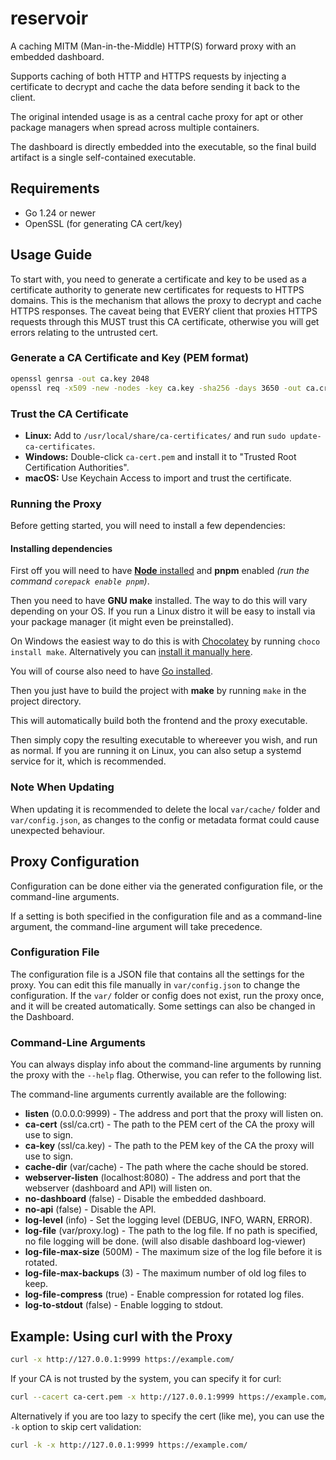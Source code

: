 # reservoir

A caching MITM (Man-in-the-Middle) HTTP(S) forward proxy with an embedded dashboard.

Supports caching of both HTTP and HTTPS requests by injecting a certificate to decrypt and cache the data before sending it back to the client.

The original intended usage is as a central cache proxy for apt or other package managers when spread across multiple containers.

The dashboard is directly embedded into the executable, so the final build artifact is a single self-contained executable.

## Requirements

- Go 1.24 or newer
- OpenSSL (for generating CA cert/key)

## Usage Guide

To start with, you need to generate a certificate and key to be used as a certificate authority to generate new certificates for requests to HTTPS domains. This is the mechanism that allows the proxy to decrypt and cache HTTPS responses.
The caveat being that EVERY client that proxies HTTPS requests through this MUST trust this CA certificate, otherwise you will get errors relating to the untrusted cert.

### Generate a CA Certificate and Key (PEM format)

```sh
openssl genrsa -out ca.key 2048
openssl req -x509 -new -nodes -key ca.key -sha256 -days 3650 -out ca.crt -subj "//CN=reservoir"
```

### Trust the CA Certificate

- **Linux:** Add to `/usr/local/share/ca-certificates/` and run `sudo update-ca-certificates`.
- **Windows:** Double-click `ca-cert.pem` and install it to "Trusted Root Certification Authorities".
- **macOS:** Use Keychain Access to import and trust the certificate.

### Running the Proxy

Before getting started, you will need to install a few dependencies:

#### Installing dependencies

First off you will need to have [**Node** installed](https://nodejs.org/en/download) and **pnpm** enabled *(run the command `corepack enable pnpm`)*.

Then you need to have **GNU make** installed.
The way to do this will vary depending on your OS. If you run a Linux distro it will be easy to install via your package manager (it might even be preinstalled).

On Windows the easiest way to do this is with [Chocolatey](https://chocolatey.org/install#individual) by running `choco install make`. Alternatively you can [install it manually here](https://gnuwin32.sourceforge.net/packages/make.htm).

You will of course also need to have [Go installed](https://go.dev/dl/).

Then you just have to build the project with **make** by running `make` in the project directory.

This will automatically build both the frontend and the proxy executable.

Then simply copy the resulting executable to whereever you wish, and run as normal. If you are running it on Linux, you can also setup a systemd service for it, which is recommended.

### Note When Updating

When updating it is recommended to delete the local ``var/cache/`` folder and ``var/config.json``, as changes to the config or metadata format could cause unexpected behaviour.

## Proxy Configuration

Configuration can be done either via the generated configuration file, or the command-line arguments.

If a setting is both specified in the configuration file and as a command-line argument, the command-line argument will take precedence.

### Configuration File

The configuration file is a JSON file that contains all the settings for the proxy.
You can edit this file manually in ``var/config.json`` to change the configuration. If the ``var/`` folder or config does not exist, run the proxy once, and it will be created automatically.
Some settings can also be changed in the Dashboard.

### Command-Line Arguments

You can always display info about the command-line arguments by running the proxy with the `--help` flag. Otherwise, you can refer to the following list.

The command-line arguments currently available are the following:

- **listen** (0.0.0.0:9999) - The address and port that the proxy will listen on.
- **ca-cert** (ssl/ca.crt) - The path to the PEM cert of the CA the proxy will use to sign.
- **ca-key** (ssl/ca.key) - The path to the PEM key of the CA the proxy will use to sign.
- **cache-dir** (var/cache) - The path where the cache should be stored.
- **webserver-listen** (localhost:8080) - The address and port that the webserver (dashboard and API) will listen on.
- **no-dashboard** (false) - Disable the embedded dashboard.
- **no-api** (false) - Disable the API.
- **log-level** (info) - Set the logging level (DEBUG, INFO, WARN, ERROR).
- **log-file** (var/proxy.log) - The path to the log file. If no path is specified, no file logging will be done. (will also disable dashboard log-viewer)
- **log-file-max-size** (500M) - The maximum size of the log file before it is rotated.
- **log-file-max-backups** (3) - The maximum number of old log files to keep.
- **log-file-compress** (true) - Enable compression for rotated log files.
- **log-to-stdout** (false) - Enable logging to stdout.

## Example: Using curl with the Proxy

```sh
curl -x http://127.0.0.1:9999 https://example.com/
```

If your CA is not trusted by the system, you can specify it for curl:

```sh
curl --cacert ca-cert.pem -x http://127.0.0.1:9999 https://example.com/
```

Alternatively if you are too lazy to specify the cert (like me), you can use the `-k` option to skip cert validation:

```sh
curl -k -x http://127.0.0.1:9999 https://example.com/
```
